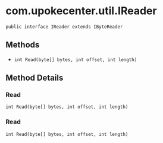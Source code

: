 # com.upokecenter.util.IReader

    public interface IReader extends IByteReader

## Methods

* `int Read(byte[] bytes,
    int offset,
    int length)`<br>

## Method Details

### Read
    int Read(byte[] bytes, int offset, int length)
### Read
    int Read(byte[] bytes, int offset, int length)
